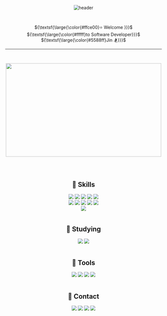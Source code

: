 <div align = "center">

![header](https://capsule-render.vercel.app/api?type=Venom&color=f0f8ff&text=Grab%20a%20Snack&fontSize=70&fontColor=b0ceff&animation=fadeIn&fontAlignY=55)



<br/>

${\textsf{\large{\color{#ffce00}⭐ Welcome }}}$   ${\textsf{\large{\color{#fffff}to Software Developer}}}$  ${\textsf{\large{\color{#5588ff}Jin 🏂}}}$

---

<br/>

<img src="https://t1.daumcdn.net/thumb/R720x0.fpng/?fname=http://t1.daumcdn.net/brunch/service/user/9Uc8/image/1flLMGNh0-W6shZgxP48ABaggcY.png" width="500" height="300" > <br/>

<br/>
<br/>

## 🔨 Skills

<img src="https://img.shields.io/badge/javascript-F7DF1E?style=for-the-badge&logo=javascript&logoColor=black"> 
<img src="https://img.shields.io/badge/react-61DAFB?style=for-the-badge&logo=react&logoColor=black">
<img src="https://img.shields.io/badge/typescript-4479A1?style=for-the-badge&logo=typescript&logoColor=white">
<img src="https://img.shields.io/badge/Redux-764ABC?style=for-the-badge&logo=Redux&logoColor=white">
<img src="https://img.shields.io/badge/sass-CC6699?style=for-the-badge&logo=sass&logoColor=white">
<br/>
<img src="https://img.shields.io/badge/Redux-764ABC?style=for-the-badge&logo=Redux&logoColor=white">
<img src="https://img.shields.io/badge/vite-646CFF?style=for-the-badge&logo=vite&logoColor=white">
<img src="https://img.shields.io/badge/amazons3-569A31?style=for-the-badge&logo=amazons3&logoColor=white">
<img src="https://img.shields.io/badge/python-3776AB?style=for-the-badge&logo=python&logoColor=white">
<img src="https://img.shields.io/badge/mongoDB-47A248?style=for-the-badge&logo=MongoDB&logoColor=white">
<br/>
<img src="https://img.shields.io/badge/pnpm-CB3837?style=for-the-badge&logo=pnpm&logoColor=white">


<br/>
<br/>

## 🧐 Studying

<img src="https://img.shields.io/badge/reactquery-FF4154?style=for-the-badge&logo=reactquery&logoColor=white">
<img src="https://img.shields.io/badge/reacthookform-EC5990?style=for-the-badge&logo=reacthookform&logoColor=white">


<br/>
<br/>


## 🔨 Tools

<img src="https://img.shields.io/badge/postman-FF6C37?style=for-the-badge&logo=postman&logoColor=white">
<img src="https://img.shields.io/badge/swagger-85EA2D?style=for-the-badge&logo=swagger&logoColor=black">
<img src="https://img.shields.io/badge/storybook-FF4785?style=for-the-badge&logo=storybook&logoColor=white">
<img src="https://img.shields.io/badge/figma-F24E1E?style=for-the-badge&logo=figma&logoColor=white">



<br/>
<br/>

## 🤗 Contact

<img src="https://img.shields.io/badge/discord-5865F2?style=for-the-badge&logo=discord&logoColor=white">
<img src="https://img.shields.io/badge/notion-000000?style=for-the-badge&logo=notion&logoColor=white">
<img src="https://img.shields.io/badge/slack-4A154B?style=for-the-badge&logo=slack&logoColor=white">
<img src="https://img.shields.io/badge/tistory-000000?style=for-the-badge&logo=tistory&logoColor=white">

</div>
